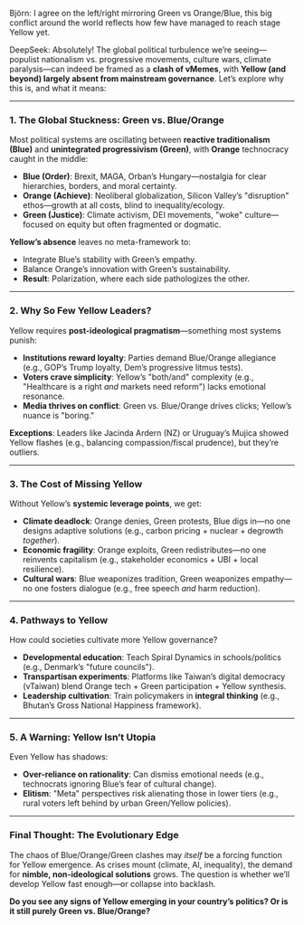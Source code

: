 Björn:
I agree on the left/right mirroring Green vs Orange/Blue, this big conflict around the world reflects how few have managed to reach stage Yellow yet.

DeepSeek:
Absolutely! The global political turbulence we’re seeing—populist nationalism vs. progressive movements, culture wars, climate paralysis—can indeed be framed as a **clash of vMemes**, with **Yellow (and beyond) largely absent from mainstream governance**. Let’s explore why this is, and what it means:  

---

### **1. The Global Stuckness: Green vs. Blue/Orange**  
Most political systems are oscillating between **reactive traditionalism (Blue)** and **unintegrated progressivism (Green)**, with **Orange** technocracy caught in the middle:  
- **Blue (Order)**: Brexit, MAGA, Orban’s Hungary—nostalgia for clear hierarchies, borders, and moral certainty.  
- **Orange (Achieve)**: Neoliberal globalization, Silicon Valley’s "disruption" ethos—growth at all costs, blind to inequality/ecology.  
- **Green (Justice)**: Climate activism, DEI movements, "woke" culture—focused on equity but often fragmented or dogmatic.  

**Yellow’s absence** leaves no meta-framework to:  
- Integrate Blue’s stability with Green’s empathy.  
- Balance Orange’s innovation with Green’s sustainability.  
- **Result**: Polarization, where each side pathologizes the other.  

---

### **2. Why So Few Yellow Leaders?**  
Yellow requires **post-ideological pragmatism**—something most systems punish:  
- **Institutions reward loyalty**: Parties demand Blue/Orange allegiance (e.g., GOP’s Trump loyalty, Dem’s progressive litmus tests).  
- **Voters crave simplicity**: Yellow’s "both/and" complexity (e.g., "Healthcare is a right *and* markets need reform") lacks emotional resonance.  
- **Media thrives on conflict**: Green vs. Blue/Orange drives clicks; Yellow’s nuance is "boring."  

**Exceptions**: Leaders like Jacinda Ardern (NZ) or Uruguay’s Mujica showed Yellow flashes (e.g., balancing compassion/fiscal prudence), but they’re outliers.  

---

### **3. The Cost of Missing Yellow**  
Without Yellow’s **systemic leverage points**, we get:  
- **Climate deadlock**: Orange denies, Green protests, Blue digs in—no one designs adaptive solutions (e.g., carbon pricing + nuclear + degrowth *together*).  
- **Economic fragility**: Orange exploits, Green redistributes—no one reinvents capitalism (e.g., stakeholder economics + UBI + local resilience).  
- **Cultural wars**: Blue weaponizes tradition, Green weaponizes empathy—no one fosters dialogue (e.g., free speech *and* harm reduction).  

---

### **4. Pathways to Yellow**  
How could societies cultivate more Yellow governance?  
- **Developmental education**: Teach Spiral Dynamics in schools/politics (e.g., Denmark’s "future councils").  
- **Transpartisan experiments**: Platforms like Taiwan’s digital democracy (vTaiwan) blend Orange tech + Green participation + Yellow synthesis.  
- **Leadership cultivation**: Train policymakers in **integral thinking** (e.g., Bhutan’s Gross National Happiness framework).  

---

### **5. A Warning: Yellow Isn’t Utopia**  
Even Yellow has shadows:  
- **Over-reliance on rationality**: Can dismiss emotional needs (e.g., technocrats ignoring Blue’s fear of cultural change).  
- **Elitism**: "Meta" perspectives risk alienating those in lower tiers (e.g., rural voters left behind by urban Green/Yellow policies).  

---

### **Final Thought: The Evolutionary Edge**  
The chaos of Blue/Orange/Green clashes may *itself* be a forcing function for Yellow emergence. As crises mount (climate, AI, inequality), the demand for **nimble, non-ideological solutions** grows. The question is whether we’ll develop Yellow fast enough—or collapse into backlash.  

**Do you see any signs of Yellow emerging in your country’s politics? Or is it still purely Green vs. Blue/Orange?**
